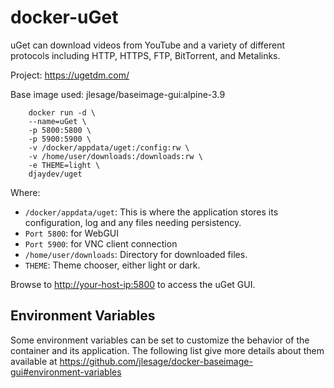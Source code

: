 # docker-uGet

uGet can download videos from YouTube and a variety of different protocols including HTTP, HTTPS, FTP, BitTorrent, and Metalinks.

Project: <https://ugetdm.com/>

Base image used: jlesage/baseimage-gui:alpine-3.9

```shell
    docker run -d \
    --name=uGet \
    -p 5800:5800 \
    -p 5900:5900 \
    -v /docker/appdata/uget:/config:rw \
    -v /home/user/downloads:/downloads:rw \
    -e THEME=light \
    djaydev/uget
```

Where:

- `/docker/appdata/uget`: This is where the application stores its configuration, log and any files needing persistency.
- `Port 5800`: for WebGUI
- `Port 5900`: for VNC client connection
- `/home/user/downloads`: Directory for downloaded files.
- `THEME`: Theme chooser, either light or dark.

Browse to <http://your-host-ip:5800> to access the uGet GUI.

## Environment Variables

Some environment variables can be set to customize the behavior of the container and its application. The following list give more details about them available at <https://github.com/jlesage/docker-baseimage-gui#environment-variables>
